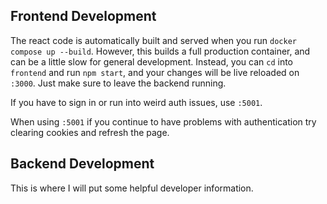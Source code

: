 ## Frontend Development

The react code is automatically built and served when you run `docker compose up --build`.
However, this builds a full production container, and can be a little slow for general development.
Instead, you can `cd` into `frontend` and run `npm start`, and your changes will be live reloaded on `:3000`.
Just make sure to leave the backend running.

If you have to sign in or run into weird auth issues, use `:5001`.

When using `:5001` if you continue to have problems with authentication try clearing cookies and refresh the page.

## Backend Development

This is where I will put some helpful developer information.
